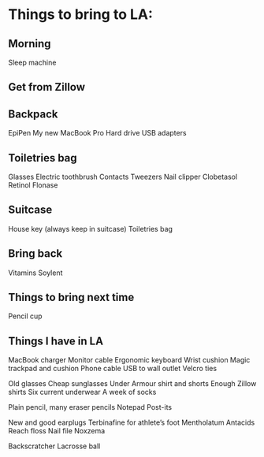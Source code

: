 # Things to bring to LA:

## Morning
Sleep machine

## Get from Zillow

## Backpack
EpiPen
My new MacBook Pro
Hard drive
USB adapters

## Toiletries bag
Glasses
Electric toothbrush
Contacts
Tweezers
Nail clipper
Clobetasol
Retinol
Flonase

## Suitcase
House key (always keep in suitcase)
Toiletries bag

## Bring back
Vitamins
Soylent

## Things to bring next time
Pencil cup

## Things I have in LA

MacBook charger
Monitor cable
Ergonomic keyboard
Wrist cushion
Magic trackpad and cushion
Phone cable
USB to wall outlet
Velcro ties

Old glasses
Cheap sunglasses
Under Armour shirt and shorts
Enough Zillow shirts
Six current underwear
A week of socks

Plain pencil, many eraser pencils
Notepad
Post-its

New and good earplugs
Terbinafine for athlete’s foot
Mentholatum
Antacids
Reach floss
Nail file
Noxzema

Backscratcher
Lacrosse ball